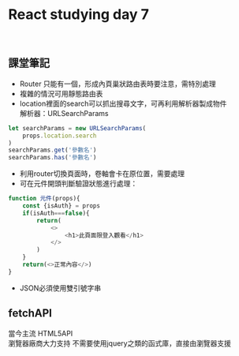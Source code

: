 # React studying day 7

</br>
  
## 課堂筆記  
- Router 只能有一個，形成內頁巢狀路由表時要注意，需特別處理  
- 複雜的情況可用靜態路由表
- location裡面的search可以抓出搜尋文字，可再利用解析器製成物件  
  解析器：URLSearchParams
```javascript
let searchParams = new URLSearchParams(
    props.location.search
)
searchParams.get('參數名')
searchParams.has('參數名')
```
- 利用router切換頁面時，卷軸會卡在原位置，需要處理
- 可在元件開頭判斷驗證狀態進行處理：
```javascript
function 元件(props){
    const {isAuth} = props
    if(isAuth===false){
        return(
            <>
                <h1>此頁面限登入觀看</h1>
            </>
        )
    }
    return(<>正常內容</>)
}
```
- JSON必須使用雙引號字串
## fetchAPI
  當今主流 HTML5API  
  瀏覽器廠商大力支持
  不需要使用jquery之類的函式庫，直接由瀏覽器支援
